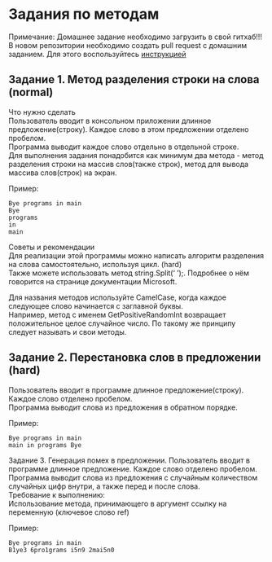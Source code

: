 # Задания по методам

Примечание:
Домашнее задание необходимо загрузить в свой гитхаб!!!
В новом репозитории необходимо создать pull request с домашним заданием.
Для этого воспользуйтесь [инструкцией](https://github.com/ted7007/EVOClub/blob/main/Instructions/GitInstruction.md)


Задание 1. Метод разделения строки на слова (normal) 
---

Что нужно сделать  
Пользователь вводит в консольном приложении длинное предложение(строку). Каждое слово в этом предложении отделено пробелом.  
Программа выводит каждое слово отдельно в отдельной строке.  
Для выполнения задания понадобится как минимум два метода - метод разделения строки на массив слов(также строк), метод для вывода массива слов(строк) на экран.  
  
Пример:
```
Bye programs in main
Bye
programs
in
main
```

Советы и рекомендации  
Для реализации этой программы можно написать алгоритм разделения на слова самостоятельно, используя цикл. (hard)  
Также можете использовать метод string.Split(‘ ’);. Подробнее о нём говорится на странице документации Microsoft.  
  
Для названия методов используйте CamelCase, когда каждое следующее слово начинается с заглавной буквы.  
Например, метод с именем GetPositiveRandomInt возвращает положительное целое случайное число. По такому же принципу следует называть и свои методы.  

Задание 2. Перестановка слов в предложении (hard)  
---

Пользователь вводит в программе длинное предложение(строку). Каждое слово отделено пробелом.  
Программа выводит слова из предложения в обратном порядке.  

Пример:  
```
Bye programs in main
main in programs Bye
```
Задание 3. Генерация помех в предложении.
Пользователь вводит в программе длинное предложение. Каждое слово отделено пробелом.  
Программа выводит слова из предложения с случайным количеством случайных цифр внутри, а также перед и после слова.  
Требование к выполнению:  
Использование метода, принимающего в аргумент ссылку на переменную (ключевое слово ref)

Пример:
```
Bye programs in main
B1ye3 6pro1grams i5n9 2mai5n0
```
